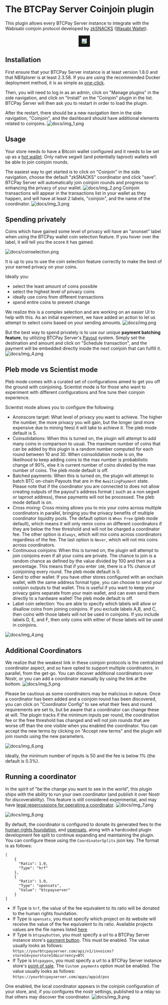 # The BTCPay Server Coinjoin plugin

This plugin allows every BTCPay Server instance to integrate with the Wabisabi coinjoin protocol developed by [zkSNACKS](docs/https://zksnacks.com/) ([Wasabi Wallet](docs/https://wasabiwallet.io/)).


<p align="center">
<a href="http://www.youtube.com/watch?feature=player_embedded&v=zGVCrwMKKn0
" target="_blank"><img src="http://img.youtube.com/vi/zGVCrwMKKn0/0.jpg" 
 border="10" /></a>
</p>

## Installation

First ensure that your BTCPay Server instance is at least version 1.8.0 and that NBXplorer is at least 2.3.58. If you are using the recommended Docker deployment method, it is as simple as [one-click](docs/https://docs.btcpayserver.org/FAQ/ServerSettings/#how-to-update-btcpay-server).

Then, you will need to log in as an admin, click on "Manage plugins" in the side navigation, and click on "Install" on the "Coinjoin" plugin in the list. BTCPay Server will then ask you to restart in order to load the plugin.

After the restart, there should be a new navigation item in the side navigation, "Coinjoin", and the dashboard should have additional elements related to coinjoins.
![docs/img_1.png](docs/img_1.png)
## Usage

Your store needs to have a Bitcoin wallet configured and it needs to be set up as a [hot wallet](docs/https://docs.btcpayserver.org/CreateWallet/#hot-wallet). Only native segwit (and potentially taproot) wallets will be able to join coinjoin rounds.

The easiest way to get started is to click on "Coinjoin" in the side navigation, choose the default "zkSNACKS" coordinator and click "save". BTCPay Server will automatically join coinjoin rounds and progress to enhancing the privacy of your wallet.
![docs/img_2.png](docs/img_2.png)
Coinjoin transactions will appear in the transactions list in your wallet as they happen, and will have at least 2 labels, "coinjoin", and the name of the coordinator.
![docs/img_3.png](docs/img_3.png)

## Spending privately

Coins which have gained some level of privacy will have an "anonset" label when using the BTCPay wallet coin selection feature. If you hover over the label, it will tell you the score it has gained. 

![docs/coinselection.png](docs/coinselection.png)

It is up to you to use the coin selection feature correctly to make the best of your earned privacy on your coins.

Ideally you: 
* select the least amount of coins possible
* select the highest level of privacy coins
* ideally use coins from different transactions
* spend entire coins to prevent change

We realize this is a complex selection and are working on an easier UI to help with this. As an initial experiment, we have added an action to let us attempt to select coins based on your sending amounts.
![docs/img.png](docs/img.png)

But the best way to spend privately is to use our unique **payment batching feature**, by utilizing BTCPay Server's [Payout](docs/https://docs.btcpayserver.org/Payouts/) system. Simply set the destination and amount and click on "Schedule transaction", and the payment will be embedded directly inside the next coinjoin that can fulfill it.
![docs/img_4.png](docs/img_4.png)

## Pleb mode vs Scientist mode

Pleb mode comes with a curated set of configurations aimed to get you off the ground with coinjoining. Scientist mode is for those who want to experiment with different configurations and fine tune their coinjoin experience.

Scientist mode allows you to configure the following:
* Anonscore target: What level of privacy you want to achieve. The higher the number, the more privacy you will gain, but the longer (and more expensive due to mining fees) it will take to achieve it. The pleb mode default is 5.
* Coinsolidations: When this is turned on, the plugin will attempt to add many coins in comparison to usual. The maximum number of coins that can be added by this plugin is a random number computed for each round between 10 and 30. When coinsolidation mode is on, the likelihood to keep adding coins to the max number is probabilistic change of 90%, else it is current number of coins divided by the max number of coins. The pleb mode default is off.
* Batched payments: When this is turned on, the plugin will attempt to batch BTC on-chain Payouts that are in the `AwaitingPayment` state. Please note that if the coordinator you are connected to does not allow creating outputs of the payout's address format ( such as a non segwit or taproot address), these payments will not be processed. The pleb mode default is on.
* Cross mixing: Cross mixing allows you to mix your coins across multiple coordinators in parallel, bringing you the privacy benefits of multiple coordinator liquidity pools. The default option is `When Free` (pleb mode default), which means it will only remix coins on different coordinators if they are below the free threshold and will not be charged a coordinator fee. The other option is `Always`, which will mix coins across coordinators regardless of the fee. The last option is `Never`, which will not mix coins across coordinators.
* Continuous coinjoins: When this is turned on, the plugin will attempt to join coinjoins even if all your coins are private. The chance to join is a random chance as defined by the value divided by 100 and then as a percentage. This means that if you enter `100`, there is a 1% chance of coinjoining every round. The pleb mode default is 0.
* Send to other wallet: If you have other stores configured with an onchain wallet, with the same address format type, you can choose to send your coinjoin outputs to that wallet. This is useful if you want to keep your privacy gains separate from your main wallet, and can even send them directly to a hardware wallet! The pleb mode default is off.
* Label coin selection: You are able to specify which labels will allow or disallow coins from joining coinjoins. If you exclude labels A,B, and C, then coins with those labels will not be used in coinjoins. If you include labels D, E, and F, then only coins with either of those labels will be used in coinjoins.

![docs/img_4.png](docs/scientist_mode.png)

## Additional Coordinators

We realize that the weakest link in these coinjoin protocols is the centralized coordinator aspect, and so have opted to support multiple coordinators, in parallel, from the get-go. You can discover additional coordinators over Nostr, or you can add a coordinator manually by using the link at the bottom.
![docs/img_5.png](docs/img_5.png)

Please be cautious as some coordinators may be malicious in nature. Once a coordinator has been added and a coinjoin round has been discovered, you can click on "Coordinator Config" to see what their fees and round requirements are set to, but be aware that a coordinator can change these at will. The plugin tracks if the minimum inputs per round, the coordination fee or the free threshold has changed and will not join rounds that are worse off than the one visible when you enabled the coordinator. You can accept the new terms by clicking on "Accept new terms" and the plugin will join rounds using the new parameters.

![docs/img_6.png](docs/img_6.png)

Ideally, the minimum number of inputs is 50 and the fee is below 1% (the default is 0.3%).

## Running a coordinator

In the spirit of "be the change you want to see in the world", this plugin ships with the ability to run your own coordinator (and publish it over Nostr for discoverability). This feature is still considered experimental, and may have [legal repercussions for operating a coordinator](docs/https://bitcoinmagazine.com/technical/is-bitcoin-next-after-tornado-cash).
![docs/img_7.png](docs/img_7.png)

![docs/img_8.png](docs/img_8.png)

By default, the coordinator is configured to donate its generated fees to the [human rights foundation](docs/https://hrf.org/), and [opensats](docs/https://opensats.org/), along with a hardcoded plugin development fee split to continue expanding and maintaining the plugin. You can configure these using the `CoordinatorSplits` json key.
The format is as follows:
```
[
    {
      "Ratio": 1.0,
      "Type": "hrf"
    },
    {
      "Ratio": 1.0,
      "Type": "opensats",
      "Value": "btcpayserver"
    }
]
```
* If Type is `hrf`, the value of the fee equivalent to its ratio will be donated to the human rights foundation.  
* If Type is `opensats`, you must specify which project on its website will receive the value of the fee equivalent to its ratio. Available projects values are the file names listed [here](https://github.com/OpenSats/website/tree/master/docs/projects) 
* If Type is `btcpaybutton`, you must specify a url to a BTCPay Server instance store's [payment button](https://docs.btcpayserver.org/Apps/#payment-button). This must be enabled. The value usually looks as follows: `https://yourbtcpayserver.com/api/v1/invoices?storeId=yourstoreId&currency=BTC`
* If Type is `btcpaypos`, you must specify a url to a BTCPay Server instance store's [point of sale](https://docs.btcpayserver.org/Apps/#point-of-sale-app). The `Custom payments` option must be enabled. The value usually looks as follows: `https://yourbtcpayserver.com/apps/appid/pos`



One enabled, the local coordinator appears in the coinjoin configuration of your store, and, if you configures the nostr settings, published to a relay so that others may discover the coordinator.
![docs/img_9.png](docs/img_9.png)

